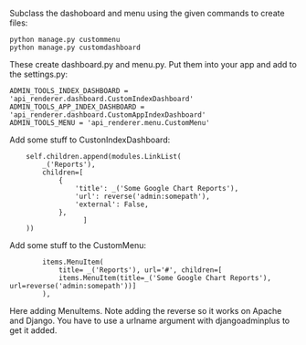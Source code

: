 Subclass the dashoboard and menu using the given commands to create files:

    python manage.py custommenu
    python manage.py customdashboard
    
These create dashboard.py and menu.py.  Put them into your app and add to the settings.py:

    ADMIN_TOOLS_INDEX_DASHBOARD = 'api_renderer.dashboard.CustomIndexDashboard'
    ADMIN_TOOLS_APP_INDEX_DASHBOARD = 'api_renderer.dashboard.CustomAppIndexDashboard'
    ADMIN_TOOLS_MENU = 'api_renderer.menu.CustomMenu'
    
Add some stuff to CustonIndexDashboard:

        self.children.append(modules.LinkList(
            _('Reports'),
            children=[
                {
                    'title': _('Some Google Chart Reports'),
                    'url': reverse('admin:somepath'),
                    'external': False,
                },
                      ]
        ))

Add some stuff to the CustomMenu:

            items.MenuItem(
                title= _('Reports'), url='#', children=[
                items.MenuItem(title=_('Some Google Chart Reports'), url=reverse('admin:somepath'))]
            ),
            
Here adding MenuItems.  Note adding the reverse so it works on Apache and Django.  You have to use a urlname argument with djangoadminplus to get it added.

